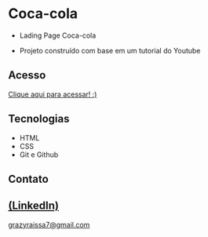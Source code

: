 # Coca-cola
 
 - Lading Page Coca-cola

 - Projeto construído com base em um tutorial do Youtube

## Acesso
 [Clique aqui para acessar! :)](https://landingpagemario-ten.vercel.app/)

## Tecnologias

- HTML
- CSS
- Git e Github

## Contato
[(LinkedIn)](https://www.linkedin.com/in/grazielly-raissa-pereira-b511342b6?utm_source=share&utm_campaign=share_via&utm_content=profile&utm_medium=android_app)
-----
grazyraissa7@gmail.com
